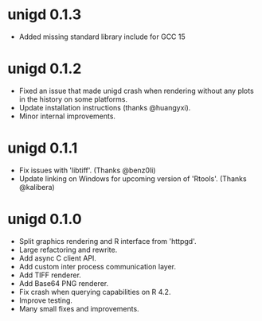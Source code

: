 # unigd 0.1.3

- Added missing standard library include for GCC 15

# unigd 0.1.2

- Fixed an issue that made unigd crash when rendering without any plots in the history on some platforms.
- Update installation instructions (thanks @huangyxi).
- Minor internal improvements.

# unigd 0.1.1

- Fix issues with 'libtiff'. (Thanks @benz0li)
- Update linking on Windows for upcoming version of 'Rtools'. (Thanks @kalibera)

# unigd 0.1.0

- Split graphics rendering and R interface from 'httpgd'.
- Large refactoring and rewrite.
- Add async C client API.
- Add custom inter process communication layer.
- Add TIFF renderer.
- Add Base64 PNG renderer.
- Fix crash when querying capabilities on R 4.2.
- Improve testing.
- Many small fixes and improvements.
